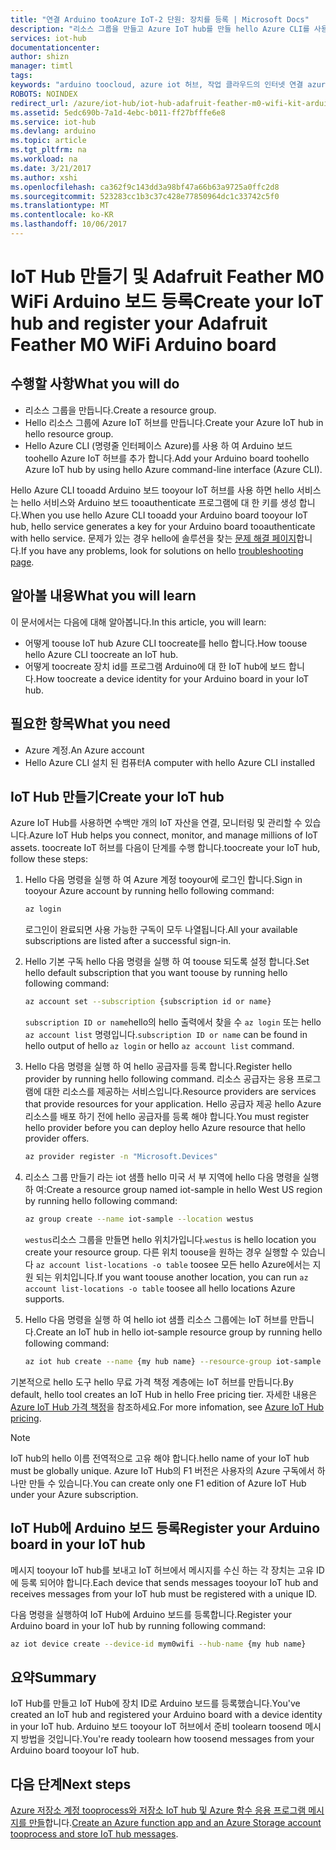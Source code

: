 ```yaml
---
title: "연결 Arduino tooAzure IoT-2 단원: 장치를 등록 | Microsoft Docs"
description: "리소스 그룹을 만들고 Azure IoT hub를 만들 hello Azure CLI를 사용 하 여 hello Azure IoT 허브에서 Adafruit 페더 M0 WiFi를 등록 합니다."
services: iot-hub
documentationcenter: 
author: shizn
manager: timtl
tags: 
keywords: "arduino toocloud, azure iot 허브, 작업 클라우드의 인터넷 연결 azure iot 허브에 장치, arduino 클라우드 만들기"
ROBOTS: NOINDEX
redirect_url: /azure/iot-hub/iot-hub-adafruit-feather-m0-wifi-kit-arduino-get-started
ms.assetid: 5edc690b-7a1d-4ebc-b011-ff27bfffe6e8
ms.service: iot-hub
ms.devlang: arduino
ms.topic: article
ms.tgt_pltfrm: na
ms.workload: na
ms.date: 3/21/2017
ms.author: xshi
ms.openlocfilehash: ca362f9c143dd3a98bf47a66b63a9725a0ffc2d8
ms.sourcegitcommit: 523283cc1b3c37c428e77850964dc1c33742c5f0
ms.translationtype: MT
ms.contentlocale: ko-KR
ms.lasthandoff: 10/06/2017
---
```

# <a name="create-your-iot-hub-and-register-your-adafruit-feather-m0-wifi-arduino-board"></a><span data-ttu-id="526c9-104">IoT Hub 만들기 및 Adafruit Feather M0 WiFi Arduino 보드 등록</span><span class="sxs-lookup"><span data-stu-id="526c9-104">Create your IoT hub and register your Adafruit Feather M0 WiFi Arduino board</span></span>

## <a name="what-you-will-do"></a><span data-ttu-id="526c9-105">수행할 사항</span><span class="sxs-lookup"><span data-stu-id="526c9-105">What you will do</span></span>
* <span data-ttu-id="526c9-106">리소스 그룹을 만듭니다.</span><span class="sxs-lookup"><span data-stu-id="526c9-106">Create a resource group.</span></span>
* <span data-ttu-id="526c9-107">Hello 리소스 그룹에 Azure IoT 허브를 만듭니다.</span><span class="sxs-lookup"><span data-stu-id="526c9-107">Create your Azure IoT hub in hello resource group.</span></span>
* <span data-ttu-id="526c9-108">Hello Azure CLI (명령줄 인터페이스 Azure)를 사용 하 여 Arduino 보드 toohello Azure IoT 허브를 추가 합니다.</span><span class="sxs-lookup"><span data-stu-id="526c9-108">Add your Arduino board toohello Azure IoT hub by using hello Azure command-line interface (Azure CLI).</span></span>

<span data-ttu-id="526c9-109">Hello Azure CLI tooadd Arduino 보드 tooyour IoT 허브를 사용 하면 hello 서비스는 hello 서비스와 Arduino 보드 tooauthenticate 프로그램에 대 한 키를 생성 합니다.</span><span class="sxs-lookup"><span data-stu-id="526c9-109">When you use hello Azure CLI tooadd your Arduino board tooyour IoT hub, hello service generates a key for your Arduino board tooauthenticate with hello service.</span></span> <span data-ttu-id="526c9-110">문제가 있는 경우 hello에 솔루션을 찾는 [문제 해결 페이지][troubleshoot]합니다.</span><span class="sxs-lookup"><span data-stu-id="526c9-110">If you have any problems, look for solutions on hello [troubleshooting page][troubleshoot].</span></span>

## <a name="what-you-will-learn"></a><span data-ttu-id="526c9-111">알아볼 내용</span><span class="sxs-lookup"><span data-stu-id="526c9-111">What you will learn</span></span>
<span data-ttu-id="526c9-112">이 문서에서는 다음에 대해 알아봅니다.</span><span class="sxs-lookup"><span data-stu-id="526c9-112">In this article, you will learn:</span></span>
* <span data-ttu-id="526c9-113">어떻게 toouse IoT hub Azure CLI toocreate를 hello 합니다.</span><span class="sxs-lookup"><span data-stu-id="526c9-113">How toouse hello Azure CLI toocreate an IoT hub.</span></span>
* <span data-ttu-id="526c9-114">어떻게 toocreate 장치 id를 프로그램 Arduino에 대 한 IoT hub에 보드 합니다.</span><span class="sxs-lookup"><span data-stu-id="526c9-114">How toocreate a device identity for your Arduino board in your IoT hub.</span></span>

## <a name="what-you-need"></a><span data-ttu-id="526c9-115">필요한 항목</span><span class="sxs-lookup"><span data-stu-id="526c9-115">What you need</span></span>
* <span data-ttu-id="526c9-116">Azure 계정.</span><span class="sxs-lookup"><span data-stu-id="526c9-116">An Azure account</span></span>
* <span data-ttu-id="526c9-117">Hello Azure CLI 설치 된 컴퓨터</span><span class="sxs-lookup"><span data-stu-id="526c9-117">A computer with hello Azure CLI installed</span></span>

## <a name="create-your-iot-hub"></a><span data-ttu-id="526c9-118">IoT Hub 만들기</span><span class="sxs-lookup"><span data-stu-id="526c9-118">Create your IoT hub</span></span>
<span data-ttu-id="526c9-119">Azure IoT Hub를 사용하면 수백만 개의 IoT 자산을 연결, 모니터링 및 관리할 수 있습니다.</span><span class="sxs-lookup"><span data-stu-id="526c9-119">Azure IoT Hub helps you connect, monitor, and manage millions of IoT assets.</span></span> <span data-ttu-id="526c9-120">toocreate IoT 허브를 다음이 단계를 수행 합니다.</span><span class="sxs-lookup"><span data-stu-id="526c9-120">toocreate your IoT hub, follow these steps:</span></span>

1. <span data-ttu-id="526c9-121">Hello 다음 명령을 실행 하 여 Azure 계정 tooyour에 로그인 합니다.</span><span class="sxs-lookup"><span data-stu-id="526c9-121">Sign in tooyour Azure account by running hello following command:</span></span>

   ```bash
   az login
   ```

   <span data-ttu-id="526c9-122">로그인이 완료되면 사용 가능한 구독이 모두 나열됩니다.</span><span class="sxs-lookup"><span data-stu-id="526c9-122">All your available subscriptions are listed after a successful sign-in.</span></span>

2. <span data-ttu-id="526c9-123">Hello 기본 구독 hello 다음 명령을 실행 하 여 toouse 되도록 설정 합니다.</span><span class="sxs-lookup"><span data-stu-id="526c9-123">Set hello default subscription that you want toouse by running hello following command:</span></span>

   ```bash
   az account set --subscription {subscription id or name}
   ```

   <span data-ttu-id="526c9-124">`subscription ID or name`hello의 hello 출력에서 찾을 수 `az login` 또는 hello `az account list` 명령입니다.</span><span class="sxs-lookup"><span data-stu-id="526c9-124">`subscription ID or name` can be found in hello output of hello `az login` or hello `az account list` command.</span></span>

3. <span data-ttu-id="526c9-125">Hello 다음 명령을 실행 하 여 hello 공급자를 등록 합니다.</span><span class="sxs-lookup"><span data-stu-id="526c9-125">Register hello provider by running hello following command.</span></span> <span data-ttu-id="526c9-126">리소스 공급자는 응용 프로그램에 대한 리소스를 제공하는 서비스입니다.</span><span class="sxs-lookup"><span data-stu-id="526c9-126">Resource providers are services that provide resources for your application.</span></span> <span data-ttu-id="526c9-127">Hello 공급자 제공 hello Azure 리소스를 배포 하기 전에 hello 공급자를 등록 해야 합니다.</span><span class="sxs-lookup"><span data-stu-id="526c9-127">You must register hello provider before you can deploy hello Azure resource that hello provider offers.</span></span>

   ```bash
   az provider register -n "Microsoft.Devices"
   ```
4. <span data-ttu-id="526c9-128">리소스 그룹 만들기 라는 iot 샘플 hello 미국 서 부 지역에 hello 다음 명령을 실행 하 여:</span><span class="sxs-lookup"><span data-stu-id="526c9-128">Create a resource group named iot-sample in hello West US region by running hello following command:</span></span>

   ```bash
   az group create --name iot-sample --location westus
   ```

   <span data-ttu-id="526c9-129">`westus`리소스 그룹을 만들면 hello 위치가입니다.</span><span class="sxs-lookup"><span data-stu-id="526c9-129">`westus` is hello location you create your resource group.</span></span> <span data-ttu-id="526c9-130">다른 위치 toouse을 원하는 경우 실행할 수 있습니다 `az account list-locations -o table` toosee 모든 hello Azure에서는 지원 되는 위치입니다.</span><span class="sxs-lookup"><span data-stu-id="526c9-130">If you want toouse another location, you can run `az account list-locations -o table` toosee all hello locations Azure supports.</span></span>

5. <span data-ttu-id="526c9-131">Hello 다음 명령을 실행 하 여 hello iot 샘플 리소스 그룹에는 IoT 허브를 만듭니다.</span><span class="sxs-lookup"><span data-stu-id="526c9-131">Create an IoT hub in hello iot-sample resource group by running hello following command:</span></span>

   ```bash
   az iot hub create --name {my hub name} --resource-group iot-sample
   ```

<span data-ttu-id="526c9-132">기본적으로 hello 도구 hello 무료 가격 책정 계층에는 IoT 허브를 만듭니다.</span><span class="sxs-lookup"><span data-stu-id="526c9-132">By default, hello tool creates an IoT Hub in hello Free pricing tier.</span></span> <span data-ttu-id="526c9-133">자세한 내용은 [Azure IoT Hub 가격 책정](https://azure.microsoft.com/pricing/details/iot-hub/)을 참조하세요.</span><span class="sxs-lookup"><span data-stu-id="526c9-133">For more infomation, see [Azure IoT Hub pricing](https://azure.microsoft.com/pricing/details/iot-hub/).</span></span>

> [!NOTE]
> <span data-ttu-id="526c9-134">IoT hub의 hello 이름 전역적으로 고유 해야 합니다.</span><span class="sxs-lookup"><span data-stu-id="526c9-134">hello name of your IoT hub must be globally unique.</span></span>
> <span data-ttu-id="526c9-135">Azure IoT Hub의 F1 버전은 사용자의 Azure 구독에서 하나만 만들 수 있습니다.</span><span class="sxs-lookup"><span data-stu-id="526c9-135">You can create only one F1 edition of Azure IoT Hub under your Azure subscription.</span></span>

## <a name="register-your-arduino-board-in-your-iot-hub"></a><span data-ttu-id="526c9-136">IoT Hub에 Arduino 보드 등록</span><span class="sxs-lookup"><span data-stu-id="526c9-136">Register your Arduino board in your IoT hub</span></span>
<span data-ttu-id="526c9-137">메시지 tooyour IoT hub를 보내고 IoT 허브에서 메시지를 수신 하는 각 장치는 고유 ID에 등록 되어야 합니다.</span><span class="sxs-lookup"><span data-stu-id="526c9-137">Each device that sends messages tooyour IoT hub and receives messages from your IoT hub must be registered with a unique ID.</span></span>

<span data-ttu-id="526c9-138">다음 명령을 실행하여 IoT Hub에 Arduino 보드를 등록합니다.</span><span class="sxs-lookup"><span data-stu-id="526c9-138">Register your Arduino board in your IoT hub by running following command:</span></span>

```bash
az iot device create --device-id mym0wifi --hub-name {my hub name}
```

## <a name="summary"></a><span data-ttu-id="526c9-139">요약</span><span class="sxs-lookup"><span data-stu-id="526c9-139">Summary</span></span>
<span data-ttu-id="526c9-140">IoT Hub를 만들고 IoT Hub에 장치 ID로 Arduino 보드를 등록했습니다.</span><span class="sxs-lookup"><span data-stu-id="526c9-140">You've created an IoT hub and registered your Arduino board with a device identity in your IoT hub.</span></span> <span data-ttu-id="526c9-141">Arduino 보드 tooyour IoT 허브에서 준비 toolearn toosend 메시지 방법을 것입니다.</span><span class="sxs-lookup"><span data-stu-id="526c9-141">You're ready toolearn how toosend messages from your Arduino board tooyour IoT hub.</span></span>

## <a name="next-steps"></a><span data-ttu-id="526c9-142">다음 단계</span><span class="sxs-lookup"><span data-stu-id="526c9-142">Next steps</span></span>
<span data-ttu-id="526c9-143">[Azure 저장소 계정 tooprocess와 저장소 IoT hub 및 Azure 함수 응용 프로그램 메시지를 만들][process-and-store-iot-hub-messages]합니다.</span><span class="sxs-lookup"><span data-stu-id="526c9-143">[Create an Azure function app and an Azure Storage account tooprocess and store IoT hub messages][process-and-store-iot-hub-messages].</span></span>


<!-- Images and links -->

[troubleshoot]: iot-hub-adafruit-feather-m0-wifi-kit-arduino-troubleshooting.md
[process-and-store-iot-hub-messages]: iot-hub-adafruit-feather-m0-wifi-kit-arduino-lesson3-deploy-resource-manager-template.md